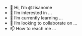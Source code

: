 - 👋 Hi, I’m @zisanome
- 👀 I’m interested in ...
- 🌱 I’m currently learning ...
- 💞️ I’m looking to collaborate on ...
- 📫 How to reach me ...

<!---
zisanome/zisanome is a ✨ special ✨ repository because its `README.md` (this file) appears on your GitHub profile.
You can click the Preview link to take a look at your changes.
--->
